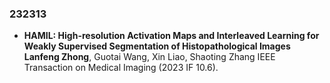 ### 232313
- **HAMIL: High-resolution Activation Maps and Interleaved Learning for Weakly Supervised Segmentation of Histopathological Images**
**Lanfeng Zhong**, Guotai Wang, Xin Liao, Shaoting Zhang
IEEE Transaction on Medical Imaging (2023 IF 10.6).

